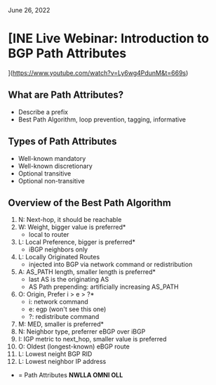 June 26, 2022

# [INE Live Webinar: Introduction to BGP Path Attributes
](https://www.youtube.com/watch?v=Ly6wg4PdunM&t=669s)

## What are Path Attributes?
- Describe a prefix
- Best Path Algorithm, loop prevention, tagging, informative

## Types of Path Attributes
- Well-known mandatory
- Well-known discretionary
- Optional transitive
- Optional non-transitive

## Overview of the Best Path Algorithm
1. N: Next-hop, it should be reachable
2. W: Weight, bigger value is preferred*
    - local to router
3. L: Local Preference, bigger is preferred*
    - iBGP neighbors only
4. L: Locally Originated Routes
    - injected into BGP via network command or redistribution
5. A: AS_PATH length, smaller length is preferred*
    - last AS is the originating AS
    - AS Path prepending: artificially increasing AS_PATH
6. O: Origin, Prefer i > e > ?*
    - i: network command
    - e: egp (won't see this one)
    - ?: redistribute command
7. M: MED, smaller is preferred*
8. N: Neighbor type, preferrer eBGP over iBGP
9. I: IGP metric to next_hop, smaller value is preferred
10. O: Oldest (longest-known) eBGP route
11. L: Lowest neight BGP RID
12. L: Lowest neighbor IP address

* = Path Attributes
**NWLLA OMNI OLL**